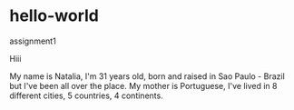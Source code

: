 # hello-world
assignment1

Hiii

My name is Natalia, I'm 31 years old, born and raised in Sao Paulo - Brazil but I've been all over the place. My mother is Portuguese, I've lived in 8 different cities, 5 countries, 4 continents.

